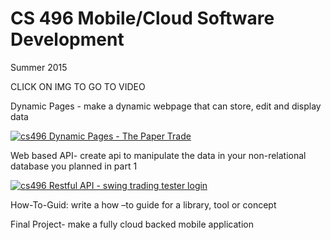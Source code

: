 # CS 496 Mobile/Cloud Software Development

Summer 2015 

CLICK ON IMG TO GO TO VIDEO

Dynamic Pages - make a dynamic webpage that can store, edit and display data

[![cs496 Dynamic Pages - The Paper Trade](http://img.youtube.com/vi/Z4_2ON03S4w/0.jpg)](http://www.youtube.com/watch?v=Z4_2ON03S4w)

Web based API- create api to manipulate the data in your non-relational database you planned in part 1

[![cs496 Restful API - swing trading tester login](http://img.youtube.com/vi/wX1HEbf1W5Y/0.jpg)](http://www.youtube.com/watch?v=wX1HEbf1W5Y)

How-To-Guid: write a how –to guide for a library, tool or concept

Final Project- make a fully cloud backed mobile application

